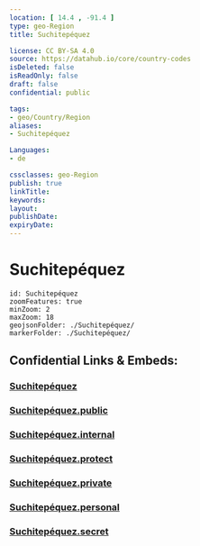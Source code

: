 ```yaml
---
location: [ 14.4 , -91.4 ] 
type: geo-Region
title: Suchitepéquez

license: CC BY-SA 4.0
source: https://datahub.io/core/country-codes
isDeleted: false
isReadOnly: false
draft: false
confidential: public

tags:
- geo/Country/Region
aliases:
- Suchitepéquez

Languages:
- de

cssclasses: geo-Region
publish: true
linkTitle: 
keywords: 
layout: 
publishDate: 
expiryDate: 
---
```


# Suchitepéquez

```leaflet
id: Suchitepéquez
zoomFeatures: true 
minZoom: 2 
maxZoom: 18
geojsonFolder: ./Suchitepéquez/
markerFolder: ./Suchitepéquez/
```


## Confidential Links & Embeds: 

### [Suchitepéquez](/_Standards/Earth/Continent/America~Central/Guatemala/Departments~Guatemala/Suchitepéquez.md) 

### [Suchitepéquez.public](/_public/Earth/Continent/America~Central/Guatemala/Departments~Guatemala/Suchitepéquez.public.md) 

### [Suchitepéquez.internal](/_internal/Earth/Continent/America~Central/Guatemala/Departments~Guatemala/Suchitepéquez.internal.md) 

### [Suchitepéquez.protect](/_protect/Earth/Continent/America~Central/Guatemala/Departments~Guatemala/Suchitepéquez.protect.md) 

### [Suchitepéquez.private](/_private/Earth/Continent/America~Central/Guatemala/Departments~Guatemala/Suchitepéquez.private.md) 

### [Suchitepéquez.personal](/_personal/Earth/Continent/America~Central/Guatemala/Departments~Guatemala/Suchitepéquez.personal.md) 

### [Suchitepéquez.secret](/_secret/Earth/Continent/America~Central/Guatemala/Departments~Guatemala/Suchitepéquez.secret.md)


